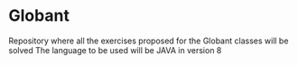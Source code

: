 # Globant
Repository where all the exercises proposed for the Globant classes will be solved
The language to be used will be JAVA in version 8
